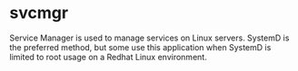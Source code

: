 # svcmgr
Service Manager is used to manage services on Linux servers. SystemD is the preferred method, but some use this application when SystemD is limited to root usage on a Redhat Linux environment.

